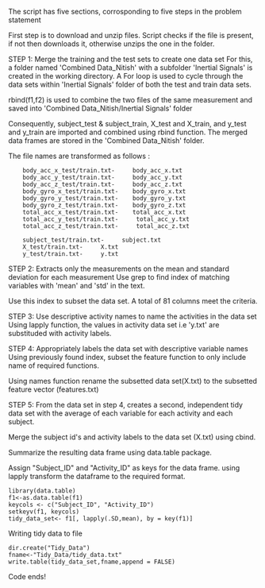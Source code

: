 
The script has five sections, corrosponding to five steps in the problem statement

First step is to download and unzip files. Script checks if the file is present, if not then downloads it, otherwise unzips the one in the folder.

STEP 1: Merge the training and the test sets to create one data set
For this, a folder named 'Combined Data_Nitish' with a subfolder 'Inertial Signals' is created in the working directory. A For loop is used to cycle through the data sets within 'Inertial Signals' folder of both the test and train data sets.

rbind(f1,f2) is used to combine the two files of the same measurement and saved into 'Combined Data_Nitish/Inertial Signals' folder

Consequently, subject_test & subject_train, X_test and X_train, and y_test and y_train are imported and combined using rbind function. The merged data frames are stored in the 'Combined Data_Nitish' folder.
 
The file names are transformed as follows :

        body_acc_x_test/train.txt-     body_acc_x.txt
        body_acc_y_test/train.txt-     body_acc_y.txt
        body_acc_z_test/train.txt-     body_acc_z.txt
        body_gyro_x_test/train.txt-    body_gyro_x.txt
        body_gyro_y_test/train.txt-    body_gyro_y.txt
        body_gyro_z_test/train.txt-    body_gyro_z.txt
        total_acc_x_test/train.txt-    total_acc_x.txt
        total_acc_y_test/train.txt-     total_acc_y.txt
        total_acc_z_test/train.txt-     total_acc_z.txt

        subject_test/train.txt-     subject.txt
        X_test/train.txt-     X.txt
        y_test/train.txt-     y.txt

STEP 2: Extracts only the measurements on the mean and standard deviation for each measurement
Use grep to find index of matching variables with 'mean' and 'std' in the text.

Use this index to subset the data set. A total of 81 columns meet the criteria.

STEP 3: Use descriptive activity names to name the activities in the data set
Using lapply function, the values in activity data set i.e 'y.txt' are substituded with activity labels.

STEP 4: Appropriately labels the data set with descriptive variable names
Using previously found index, subset the feature function to only include name of required functions.

Using names function rename the subsetted data set(X.txt) to the subsetted feature vector (features.txt)

STEP 5: From the data set in step 4, creates a second, independent tidy data set with the average of each variable for each activity and each subject.

Merge the subject id's and activity labels to the data set (X.txt) using cbind.

Summarize the resulting data frame using data.table package.

Assign "Subject_ID" and "Activity_ID" as keys for the data frame.
using lapply transform the dataframe to the required format.

    library(data.table)
    f1<-as.data.table(f1)
    keycols <- c("Subject_ID", "Activity_ID")
    setkeyv(f1, keycols)
    tidy_data_set<- f1[, lapply(.SD,mean), by = key(f1)]
    
Writing tidy data to file

    dir.create("Tidy_Data")
    fname<-"Tidy_Data/tidy_data.txt"
    write.table(tidy_data_set,fname,append = FALSE)
    
Code ends!

